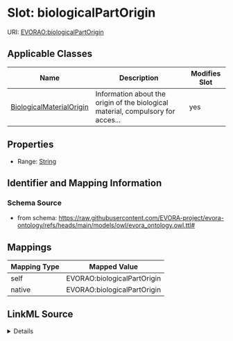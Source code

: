 

# Slot: biologicalPartOrigin



URI: [EVORAO:biologicalPartOrigin](https://raw.githubusercontent.com/EVORA-project/evora-ontology/refs/heads/main/models/owl/evora_ontology.owl.ttl#biologicalPartOrigin)



<!-- no inheritance hierarchy -->





## Applicable Classes

| Name | Description | Modifies Slot |
| --- | --- | --- |
| [BiologicalMaterialOrigin](BiologicalMaterialOrigin.md) | Information about the origin of the biological material, compulsory for acces... |  yes  |







## Properties

* Range: [String](String.md)





## Identifier and Mapping Information







### Schema Source


* from schema: https://raw.githubusercontent.com/EVORA-project/evora-ontology/refs/heads/main/models/owl/evora_ontology.owl.ttl#




## Mappings

| Mapping Type | Mapped Value |
| ---  | ---  |
| self | EVORAO:biologicalPartOrigin |
| native | EVORAO:biologicalPartOrigin |




## LinkML Source

<details>
```yaml
name: biologicalPartOrigin
from_schema: https://raw.githubusercontent.com/EVORA-project/evora-ontology/refs/heads/main/models/owl/evora_ontology.owl.ttl#
rank: 1000
alias: biologicalPartOrigin
domain_of:
- BiologicalMaterialOrigin
range: string

```
</details>
